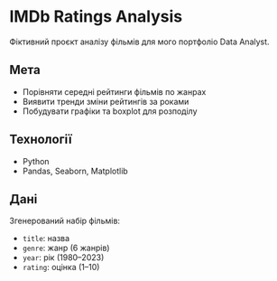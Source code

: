 #  IMDb Ratings Analysis

Фіктивний проєкт аналізу фільмів для мого портфоліо Data Analyst.

##  Мета
- Порівняти середні рейтинги фільмів по жанрах
- Виявити тренди зміни рейтингів за роками
- Побудувати графіки та boxplot для розподілу

##  Технології
- Python
- Pandas, Seaborn, Matplotlib

##  Дані
Згенерований набір фільмів:
- `title`: назва
- `genre`: жанр (6 жанрів)
- `year`: рік (1980–2023)
- `rating`: оцінка (1–10)
